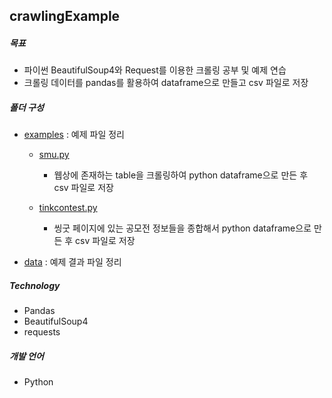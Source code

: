 ## crawlingExample



##### 목표

- 파이썬 BeautifulSoup4와 Request를 이용한 크롤링 공부 및 예제 연습
- 크롤링 데이터를 pandas를 활용하여 dataframe으로 만들고 csv 파일로 저장



##### 폴더 구성

- [examples](examples) : 예제 파일 정리

  - [smu.py](examples/smu.py)
    - 웹상에 존재하는 table을 크롤링하여 python dataframe으로 만든 후 csv 파일로 저장

  - [tinkcontest.py](examples/tinkcontest.py)
    - 씽굿 페이지에 있는 공모전 정보들을 종합해서 python dataframe으로 만든 후 csv 파일로 저장

- [data](data) : 예제 결과 파일 정리



##### Technology

- Pandas
- BeautifulSoup4
- requests



##### 개발 언어

- Python
